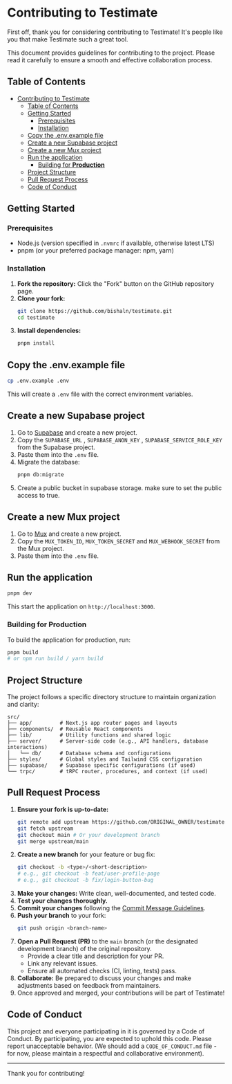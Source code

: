 # Contributing to Testimate

First off, thank you for considering contributing to Testimate! It's people like you that make Testimate such a great tool.

This document provides guidelines for contributing to the project. Please read it carefully to ensure a smooth and effective collaboration process.

## Table of Contents

- [Contributing to Testimate](#contributing-to-testimate)
  - [Table of Contents](#table-of-contents)
  - [Getting Started](#getting-started)
    - [Prerequisites](#prerequisites)
    - [Installation](#installation)
  - [Copy the .env.example file](#copy-the-envexample-file)
  - [Create a new Supabase project](#create-a-new-supabase-project)
  - [Create a new Mux project](#create-a-new-mux-project)
  - [Run the application](#run-the-application)
    - [Building for **Production**](#building-for-production)
  - [Project Structure](#project-structure)
  - [Pull Request Process](#pull-request-process)
  - [Code of Conduct](#code-of-conduct)

## Getting Started

### Prerequisites

- Node.js (version specified in `.nvmrc` if available, otherwise latest LTS)
- pnpm (or your preferred package manager: npm, yarn)

### Installation

1.  **Fork the repository:** Click the "Fork" button on the GitHub repository page.
2.  **Clone your fork:**
    ```bash
    git clone https://github.com/bishaln/testimate.git
    cd testimate
    ```
3.  **Install dependencies:**
    ```bash
    pnpm install
    ```

## Copy the .env.example file

```bash
cp .env.example .env
```

This will create a `.env` file with the correct environment variables.

## Create a new Supabase project

1. Go to [Supabase](https://supabase.com/) and create a new project.
2. Copy the `SUPABASE_URL` , `SUPABASE_ANON_KEY` , `SUPABASE_SERVICE_ROLE_KEY` from the Supabase project.
3. Paste them into the `.env` file.
4. Migrate the database:
   ```bash
   pnpm db:migrate
   ```
5. Create a public bucket in supabase storage. make sure to set the public access to true.

## Create a new Mux project

1. Go to [Mux](https://mux.com/) and create a new project.
2. Copy the `MUX_TOKEN_ID`, `MUX_TOKEN_SECRET` and `MUX_WEBHOOK_SECRET` from the Mux project.
3. Paste them into the `.env` file.

## Run the application

```bash
pnpm dev
```

This start the application on `http://localhost:3000`.

### Building for **Production**

To build the application for production, run:

```bash
pnpm build
# or npm run build / yarn build
```

## Project Structure

The project follows a specific directory structure to maintain organization and clarity:

```
src/
├── app/         # Next.js app router pages and layouts
├── components/  # Reusable React components
├── lib/         # Utility functions and shared logic
├── server/      # Server-side code (e.g., API handlers, database interactions)
│   └── db/      # Database schema and configurations
├── styles/      # Global styles and Tailwind CSS configuration
├── supabase/    # Supabase specific configurations (if used)
└── trpc/        # tRPC router, procedures, and context (if used)
```

## Pull Request Process

1.  **Ensure your fork is up-to-date:**
    ```bash
    git remote add upstream https://github.com/ORIGINAL_OWNER/testimate.git # If not already added
    git fetch upstream
    git checkout main # Or your development branch
    git merge upstream/main
    ```
2.  **Create a new branch** for your feature or bug fix:
    ```bash
    git checkout -b <type>/<short-description>
    # e.g., git checkout -b feat/user-profile-page
    # e.g., git checkout -b fix/login-button-bug
    ```
3.  **Make your changes:** Write clean, well-documented, and tested code.
4.  **Test your changes thoroughly.**
5.  **Commit your changes** following the [Commit Message Guidelines](#commit-message-guidelines).
6.  **Push your branch** to your fork:
    ```bash
    git push origin <branch-name>
    ```
7.  **Open a Pull Request (PR)** to the `main` branch (or the designated development branch) of the original repository.
    - Provide a clear title and description for your PR.
    - Link any relevant issues.
    - Ensure all automated checks (CI, linting, tests) pass.
8.  **Collaborate:** Be prepared to discuss your changes and make adjustments based on feedback from maintainers.
9.  Once approved and merged, your contributions will be part of Testimate!

## Code of Conduct

This project and everyone participating in it is governed by a Code of Conduct. By participating, you are expected to uphold this code. Please report unacceptable behavior. (We should add a `CODE_OF_CONDUCT.md` file - for now, please maintain a respectful and collaborative environment).

---

Thank you for contributing!
